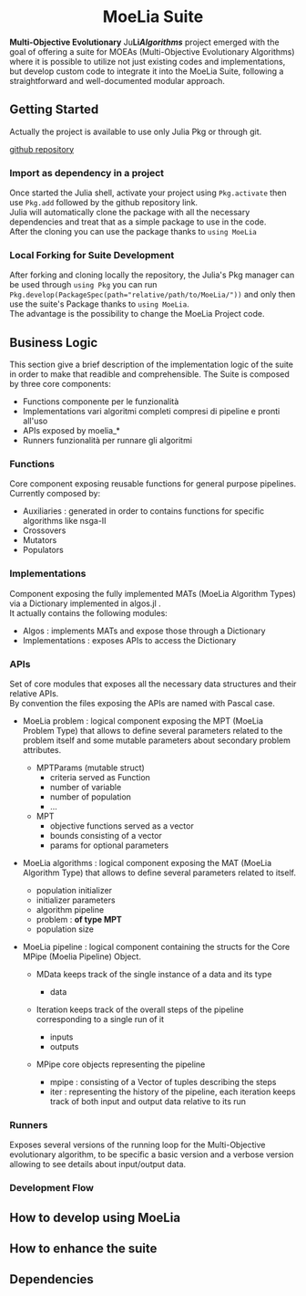 # <center>MoeLia Suite</center>

**Multi-Objective Evolutionary** Ju**Li*Algorithms*** project emerged with the goal of offering a suite for MOEAs (Multi-Objective Evolutionary Algorithms) where it is possible to utilize not just existing codes and implementations, but develop custom code to integrate it into the MoeLia Suite, following a straightforward and well-documented modular approach.

## Getting Started

Actually the project is available to use only Julia Pkg or through git.

[github repository](https://github.com/dgl1797/MoeLia.git)

### Import as dependency in a project

Once started the Julia shell, activate your project using `Pkg.activate` then use `Pkg.add` followed by the github repository link. <br>
Julia will automatically clone the package with all the necessary dependencies and treat that as a simple package to use in the code. <br>
After the cloning you can use the package thanks to `using MoeLia`

### Local Forking for Suite Development

After forking and cloning locally the repository, the Julia's Pkg manager can be used through `using Pkg` you can run `Pkg.develop(PackageSpec(path="relative/path/to/MoeLia/"))` and only then use the suite's Package thanks to `using MoeLia`.<br>
The advantage is the possibility to change the MoeLia Project code.

## Business Logic

This section give a brief description of the implementation logic of the suite in order to make that readible and comprehensible.
The Suite is composed by three core components:

- Functions componente per le funzionalità
- Implementations vari algoritmi completi compresi di pipeline e pronti all'uso
- APIs exposed by moelia\_\*
- Runners funzionalità per runnare gli algoritmi

### Functions

Core component exposing reusable functions for general purpose pipelines. <br>
Currently composed by:

- Auxiliaries : generated in order to contains functions for specific algorithms like nsga-II
- Crossovers
- Mutators
- Populators

### Implementations

Component exposing the fully implemented MATs (MoeLia Algorithm Types) via a Dictionary implemented in algos.jl . <br>
It actually contains the following modules:

- Algos : implements MATs and expose those through a Dictionary
- Implementations : exposes APIs to access the Dictionary

### APIs

Set of core modules that exposes all the necessary data structures and their relative APIs. <br>
By convention the files exposing the APIs are named with Pascal case.<br>

- MoeLia problem : logical component exposing the MPT (MoeLia Problem Type) that allows to define several parameters related to the problem itself and some mutable parameters about secondary problem attributes.

  - MPTParams (mutable struct)
    - criteria served as Function
    - number of variable
    - number of population
    - ...
  - MPT
    - objective functions served as a vector
    - bounds consisting of a vector
    - params for optional parameters

- MoeLia algorithms : logical component exposing the MAT (MoeLia Algorithm Type) that allows to define several parameters related to itself.

  - population initializer
  - initializer parameters
  - algorithm pipeline
  - problem : **of type MPT**
  - population size

- MoeLia pipeline : logical component containing the structs for the Core MPipe (Moelia Pipeline) Object. <br>

  - MData keeps track of the single instance of a data and its type

    - data

  - Iteration keeps track of the overall steps of the pipeline corresponding to a single run of it

    - inputs
    - outputs

  - MPipe core objects representing the pipeline

    - mpipe : consisting of a Vector of tuples describing the steps
    - iter : representing the history of the pipeline, each iteration keeps track of both input and output data relative to its run

### Runners

Exposes several versions of the running loop for the Multi-Objective evolutionary algorithm, to be specific a basic version and a verbose version allowing to see details about input/output data.

### Development Flow

## How to develop using MoeLia

## How to enhance the suite

## Dependencies

